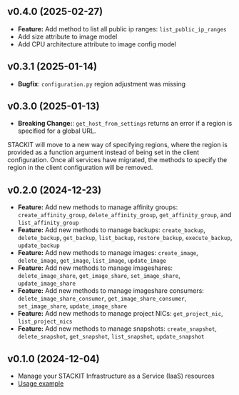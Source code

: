 ## v0.4.0 (2025-02-27)

- **Feature:** Add method to list all public ip ranges: `list_public_ip_ranges`
- Add size attribute to image model
- Add CPU architecture attribute to image config model

## v0.3.1 (2025-01-14)

- **Bugfix**: `configuration.py` region adjustment was missing

## v0.3.0 (2025-01-13)

- **Breaking Change:**: `get_host_from_settings` returns an error if a region is specified for a global URL.

STACKIT will move to a new way of specifying regions, where the region is provided as a function argument instead of being set in the client configuration. Once all services have migrated, the methods to specify the region in the client configuration will be removed.

## v0.2.0 (2024-12-23)

- **Feature:** Add new methods to manage affinity groups: `create_affinity_group`, `delete_affinity_group`, `get_affinity_group`, and `list_affinity_group`
- **Feature:** Add new methods to manage backups: `create_backup`, `delete_backup`, `get_backup`, `list_backup`, `restore_backup`, `execute_backup`, `update_backup`
- **Feature:** Add new methods to manage images: `create_image`, `delete_image`, `get_image`, `list_image`, `update_image`
- **Feature:** Add new methods to manage imageshares: `delete_image_share`, `get_image_share`, `set_image_share`, `update_image_share`
- **Feature:** Add new methods to manage imageshare consumers: `delete_image_share_consumer`, `get_image_share_consumer`, `set_image_share`, `update_image_share`
- **Feature:** Add new methods to manage project NICs: `get_project_nic`, `list_project_nics`
- **Feature:** Add new methods to manage snapshots: `create_snapshot`, `delete_snapshot`, `get_snapshot`, `list_snapshot`, `update_snapshot`

## v0.1.0 (2024-12-04)

- Manage your STACKIT Infrastructure as a Service (IaaS) resources
- [Usage example](https://github.com/stackitcloud/stackit-sdk-python/tree/main/examples/iaas)
